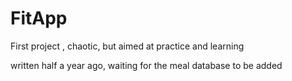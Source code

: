 # FitApp
First project , chaotic, but aimed at practice and learning

written half a year ago, waiting for the meal database to be added
